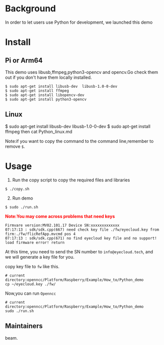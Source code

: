 # Background

In order to let users use Python for development, we launched this demo 

# Install

## Pi or Arm64
This demo uses libusb,ffmpeg,python3-opencv and opencv.Go check them out if you don't have them locally installed.

```shell
$ sudo apt-get install libusb-dev  libusb-1.0-0-dev
$ sudo apt-get install ffmpeg
$ sudo apt-get install libopencv-dev
$ sudo apt-get install python3-opencv
```
## Linux
$ sudo apt-get install libusb-dev  libusb-1.0-0-dev
$ sudo apt-get install ffmpeg
then cat Python_linux.md

Note:if you want to copy the command to the command line,remember to remove `$`.

# Usage

1. Run the copy script to copy the required files and libraries 

```shell
$ ./copy.sh
```

2. Run demo

```shell
$ sudo ./run.sh
```

**<font color="red">Note:You may come across problems that need keys</font>**

```shell
Firmvare version:MV02.101.17 Device SN:xxxxxxxxxxxxx
07:17:13 : sdk/sdk.cpp(667) need check key file ./fw/eyecloud.key from firm:./fw/flicRefApp.mvcmd pos 4
07:17:13 : sdk/sdk.cpp(671) no find eyecloud key file and no support!
load firmware error! return
```

At this time, you need to send the SN number to `info@eyecloud.tech`, and we will generate a key file for you.

copy key file to `fw` like this.

```shell
# current directory:openncc/Platform/Raspberry/Example/How_to/Python_demo
cp ~/eyecloud.key ./fw/
```

 Now,you can run `Openncc`

```shell
# current directory:openncc/Platform/Raspberry/Example/How_to/Python_demo
sudo ./run.sh
```

## Maintainers

beam.
